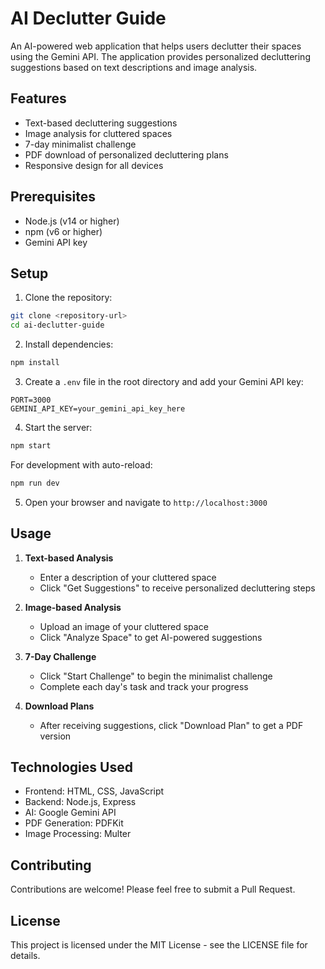 # AI Declutter Guide

An AI-powered web application that helps users declutter their spaces using the Gemini API. The application provides personalized decluttering suggestions based on text descriptions and image analysis.

## Features

- Text-based decluttering suggestions
- Image analysis for cluttered spaces
- 7-day minimalist challenge
- PDF download of personalized decluttering plans
- Responsive design for all devices

## Prerequisites

- Node.js (v14 or higher)
- npm (v6 or higher)
- Gemini API key

## Setup

1. Clone the repository:
```bash
git clone <repository-url>
cd ai-declutter-guide
```

2. Install dependencies:
```bash
npm install
```

3. Create a `.env` file in the root directory and add your Gemini API key:
```
PORT=3000
GEMINI_API_KEY=your_gemini_api_key_here
```

4. Start the server:
```bash
npm start
```

For development with auto-reload:
```bash
npm run dev
```

5. Open your browser and navigate to `http://localhost:3000`

## Usage

1. **Text-based Analysis**
   - Enter a description of your cluttered space
   - Click "Get Suggestions" to receive personalized decluttering steps

2. **Image-based Analysis**
   - Upload an image of your cluttered space
   - Click "Analyze Space" to get AI-powered suggestions

3. **7-Day Challenge**
   - Click "Start Challenge" to begin the minimalist challenge
   - Complete each day's task and track your progress

4. **Download Plans**
   - After receiving suggestions, click "Download Plan" to get a PDF version

## Technologies Used

- Frontend: HTML, CSS, JavaScript
- Backend: Node.js, Express
- AI: Google Gemini API
- PDF Generation: PDFKit
- Image Processing: Multer

## Contributing

Contributions are welcome! Please feel free to submit a Pull Request.

## License

This project is licensed under the MIT License - see the LICENSE file for details. 